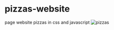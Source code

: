 # pizzas-website
page website pizzas in css and javascript
![pizzas](https://user-images.githubusercontent.com/75976059/163776249-9d85e3f9-39cd-4ed0-b7d4-6d5c32a4ec68.jpg)
